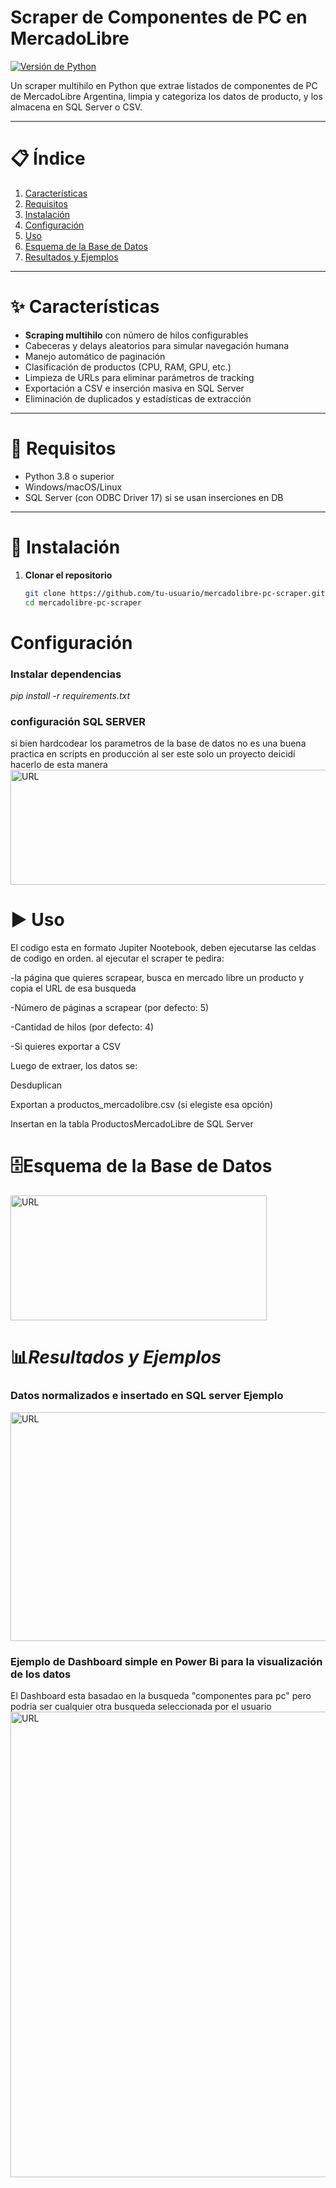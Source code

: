 # Scraper de Componentes de PC en MercadoLibre

[![Versión de Python](https://img.shields.io/badge/python-3.8%2B-azul)](https://python.org)  

Un scraper multihilo en Python que extrae listados de componentes de PC de MercadoLibre Argentina, limpia y categoriza los datos de producto, y los almacena en SQL Server o CSV.

---

# 📋 Índice

1. [Características](#-características)  
2. [Requisitos](#-requisitos)  
3. [Instalación](#-instalación)  
4. [Configuración](#-configuración)  
5. [Uso](#-uso)  
6. [Esquema de la Base de Datos](#-esquema-de-la-base-de-datos)  
8. [Resultados y Ejemplos](#-resultados-y-ejemplos)  
---

# ✨ Características

- **Scraping multihilo** con número de hilos configurables  
- Cabeceras y delays aleatorios para simular navegación humana  
- Manejo automático de paginación  
- Clasificación de productos (CPU, RAM, GPU, etc.)  
- Limpieza de URLs para eliminar parámetros de tracking  
- Exportación a CSV e inserción masiva en SQL Server  
- Eliminación de duplicados y estadísticas de extracción  

---

# 🔧 Requisitos

- Python 3.8 o superior  
- Windows/macOS/Linux  
- SQL Server (con ODBC Driver 17) si se usan inserciones en DB  

---

# 🚀 Instalación

1. **Clonar el repositorio**  
   ```bash
   git clone https://github.com/tu-usuario/mercadolibre-pc-scraper.git
   cd mercadolibre-pc-scraper

# Configuración
### Instalar dependencias
*pip install -r requirements.txt*

### configuración SQL SERVER

si bien hardcodear los parametros de la base de datos no es una buena practica en scripts en producción al ser este solo un proyecto deicidí hacerlo de esta manera
<img src="Images/dataBaseConfing.png" alt="URL" width="854" height="184">



# ▶️ Uso 
El codigo esta en formato Jupiter Nootebook, deben ejecutarse las celdas de codigo en orden.
al ejecutar el scraper te pedira:



-la página que quieres scrapear, busca en mercado libre un producto y copia el URL de esa busqueda

-Número de páginas a scrapear (por defecto: 5)

-Cantidad de hilos (por defecto: 4)

-Si quieres exportar a CSV

Luego de extraer, los datos se:

Desduplican

Exportan a productos_mercadolibre.csv (si elegiste esa opción)

Insertan en la tabla ProductosMercadoLibre de SQL Server


# 🗄️Esquema de la Base de Datos
<img src="Images/esquema_tabla.png" alt="URL" width="410" height="200">



# 📊*Resultados y Ejemplos*

### Datos normalizados e insertado en SQL server Ejemplo

<img src="Images/SQL_SERVER.png" alt="URL" width="1231" height="366">

### Ejemplo de Dashboard simple en Power Bi para la visualización de los datos
El Dashboard esta basadao en la busqueda "componentes para pc" pero podria ser cualquier otra busqueda seleccionada por el usuario
<img src="Images/dashboard_page-0001.jpg" alt="URL" width="1308" height="745">



